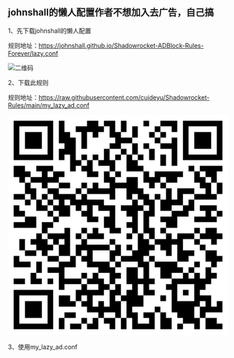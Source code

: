 ## johnshall的懒人配置作者不想加入去广告，自己搞

1、先下载johnshall的懒人配置

规则地址：<https://johnshall.github.io/Shadowrocket-ADBlock-Rules-Forever/lazy.conf>

![二维码](https://johnshall.github.io/Shadowrocket-ADBlock-Rules-Forever/figure/lazy.png)

2、下载此规则

规则地址：<https://raw.githubusercontent.com/cuideyu/Shadowrocket-Rules/main/my_lazy_ad.conf>

![二维码](https://github.com/cuideyu/Shadowrocket-Rules/blob/main/my_lazy_ad.png?raw=true)

3、使用my_lazy_ad.conf
